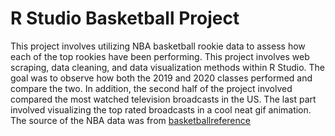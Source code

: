 # R Studio Basketball Project
This project involves utilizing NBA basketball rookie data to assess how each of the top rookies have been performing. This project involves web scraping, data cleaning, and data visualization methods within R Studio.
The goal was to observe how both the 2019 and 2020 classes performed and compare the two. In addition, the second half of the project involved compared the most watched television broadcasts in the US. The last part involved visualizing the top rated broadcasts in a cool neat gif animation. The source of the NBA data was from [basketballreference](https://www.basketball-reference.com/) 
